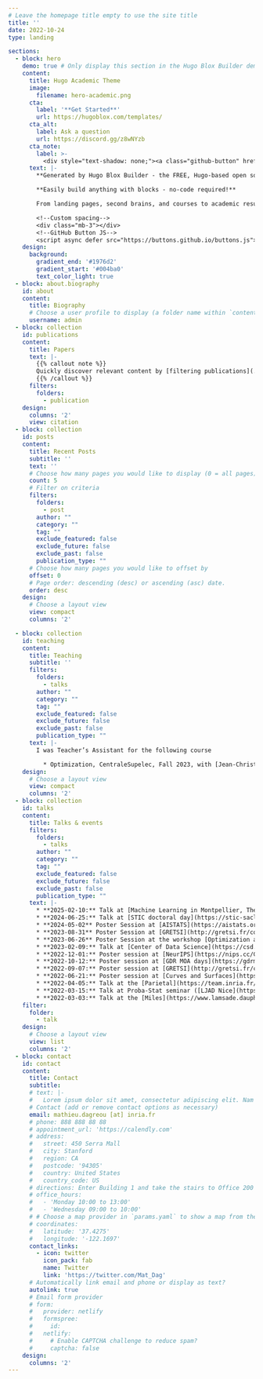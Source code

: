 ```yaml
---
# Leave the homepage title empty to use the site title
title: ''
date: 2022-10-24
type: landing

sections:
  - block: hero
    demo: true # Only display this section in the Hugo Blox Builder demo site
    content:
      title: Hugo Academic Theme
      image:
        filename: hero-academic.png
      cta:
        label: '**Get Started**'
        url: https://hugoblox.com/templates/
      cta_alt:
        label: Ask a question
        url: https://discord.gg/z8wNYzb
      cta_note:
        label: >-
          <div style="text-shadow: none;"><a class="github-button" href="https://github.com/HugoBlox/hugo-blox-builder" data-icon="octicon-star" data-size="large" data-show-count="true" aria-label="Star">Star Hugo Blox Builder</a></div><div style="text-shadow: none;"><a class="github-button" href="https://github.com/HugoBlox/theme-academic-cv" data-icon="octicon-star" data-size="large" data-show-count="true" aria-label="Star">Star the Academic template</a></div>
      text: |-
        **Generated by Hugo Blox Builder - the FREE, Hugo-based open source website builder trusted by 500,000+ sites.**

        **Easily build anything with blocks - no-code required!**

        From landing pages, second brains, and courses to academic resumés, conferences, and tech blogs.

        <!--Custom spacing-->
        <div class="mb-3"></div>
        <!--GitHub Button JS-->
        <script async defer src="https://buttons.github.io/buttons.js"></script>
    design:
      background:
        gradient_end: '#1976d2'
        gradient_start: '#004ba0'
        text_color_light: true
  - block: about.biography
    id: about
    content:
      title: Biography
      # Choose a user profile to display (a folder name within `content/authors/`)
      username: admin
  - block: collection
    id: publications
    content:
      title: Papers
      text: |-
        {{% callout note %}}
        Quickly discover relevant content by [filtering publications](./publication/).
        {{% /callout %}}
      filters:
        folders:
          - publication
    design:
      columns: '2'
      view: citation
  - block: collection
    id: posts
    content:
      title: Recent Posts
      subtitle: ''
      text: ''
      # Choose how many pages you would like to display (0 = all pages)
      count: 5
      # Filter on criteria
      filters:
        folders:
          - post
        author: ""
        category: ""
        tag: ""
        exclude_featured: false
        exclude_future: false
        exclude_past: false
        publication_type: ""
      # Choose how many pages you would like to offset by
      offset: 0
      # Page order: descending (desc) or ascending (asc) date.
      order: desc
    design:
      # Choose a layout view
      view: compact
      columns: '2'

  - block: collection
    id: teaching
    content:
      title: Teaching
      subtitle: ''
      filters:
        folders:
          - talks
        author: ""
        category: ""
        tag: ""
        exclude_featured: false
        exclude_future: false
        exclude_past: false
        publication_type: ""
      text: |- 
        I was Teacher’s Assistant for the following course

          * Optimization, CentraleSupelec, Fall 2023, with [Jean-Christophe Pesquet](https://jc.pesquet.eu/) and [Giorgio Valmorbida](https://l2s.centralesupelec.fr/u/valmorbida-giorgio/)
    design:
      # Choose a layout view
      view: compact
      columns: '2'
  - block: collection
    id: talks
    content:
      title: Talks & events
      filters:
        folders:
          - talks
        author: ""
        category: ""
        tag: ""
        exclude_featured: false
        exclude_future: false
        exclude_past: false
        publication_type: ""
      text: |- 
        * **2025-02-10:** Talk at [Machine Learning in Montpellier, Theory \& Practice](https://groupes.renater.fr/wiki/ml-mtp/index) (Montpellier): *Bilevel optimization for machine learning*
        * **2024-06-25:** Talk at [STIC doctoral day](https://stic-saclay24.sciencesconf.org/resource/page/id/1) (Gif-sur-Yvette): *A framework for bilevel optimization that enables stochastic and global variance reduction algorithms*
        * **2024-05-02** Poster Session at [AISTATS](https://aistats.org/aistats2024/) (Valencia): *A lower bound a near-optimal algorithm for bilevel empirical risk minimization*
        * **2023-08-31** Poster Session at [GRETSI](http://gretsi.fr/colloque2023/) (Grenoble): *A lower bound a near-optimal algorithm for bilevel empirical risk minimization*
        * **2023-06-26** Poster Session at the workshop [Optimization and machine learning](https://aniti.univ-toulouse.fr/2023/05/16/aniti-et-prairie-vous-invitent-a-un-workshop-optimisation/) (Toulouse): *A lower bound a near-optimal algorithm for bilevel empirical risk minimization*
        * **2023-02-09:** Talk at [Center of Data Science](https://csd.ens.psl.eu/) (ENS): *A framework for bilevel optimization that enables stochastic and global variance reduction algorithms*
        * **2022-12-01:** Poster session at [NeurIPS](https://nips.cc/Conferences/2022) (New-Orleans): *A framework for bilevel optimization that enables stochastic and global variance reduction algorithms*
        * **2022-10-12:** Poster session at [GDR MOA days](https://gdrmoa.math.cnrs.fr/activites-journees-annuelles-2022-du-gdr-moa/) (Nice): *A framework for bilevel optimization that enables stochastic and global variance reduction algorithms*
        * **2022-09-07:** Poster session at [GRETSI](http://gretsi.fr/colloque2022/) (Nancy): *A framework for bilevel optimization that enables stochastic and global variance reduction algorithms*
        * **2022-06-21:** Poster session at [Curves and Surfaces](https://cs2022.sciencesconf.org/) (Arcachon): *A framework for bilevel optimization that enables stochastic and global variance reduction algorithms*
        * **2022-04-05:** Talk at the [Parietal](https://team.inria.fr/parietal/) seminar: *A framework for bilevel optimization that enables stochastic and global variance reduction algorithms*
        * **2022-03-15:** Talk at Proba-Stat seminar ([LJAD Nice](https://math.unice.fr/index.html)): *A framework for bilevel optimization that enables stochastic and global variance reduction algorithms*
        * **2022-03-03:** Talk at the [Miles](https://www.lamsade.dauphine.fr/wp/miles/) team seminar (LAMSADE): *A framework for bilevel optimization that enables stochastic and global variance reduction algorithms*
    filter:
      folder:
        - talk
    design:
      # Choose a layout view
      view: list
      columns: '2'
  - block: contact
    id: contact
    content:
      title: Contact
      subtitle:
      # text: |-
      #   Lorem ipsum dolor sit amet, consectetur adipiscing elit. Nam mi diam, venenatis ut magna et, vehicula efficitur enim.
      # Contact (add or remove contact options as necessary)
      email: mathieu.dagreou [at] inria.fr
      # phone: 888 888 88 88
      # appointment_url: 'https://calendly.com'
      # address:
      #   street: 450 Serra Mall
      #   city: Stanford
      #   region: CA
      #   postcode: '94305'
      #   country: United States
      #   country_code: US
      # directions: Enter Building 1 and take the stairs to Office 200 on Floor 2
      # office_hours:
      #   - 'Monday 10:00 to 13:00'
      #   - 'Wednesday 09:00 to 10:00'
      # # Choose a map provider in `params.yaml` to show a map from these coordinates
      # coordinates:
      #   latitude: '37.4275'
      #   longitude: '-122.1697'  
      contact_links:
        - icon: twitter
          icon_pack: fab
          name: Twitter
          link: 'https://twitter.com/Mat_Dag'
      # Automatically link email and phone or display as text?
      autolink: true
      # Email form provider
      # form:
      #   provider: netlify
      #   formspree:
      #     id:
      #   netlify:
      #     # Enable CAPTCHA challenge to reduce spam?
      #     captcha: false
    design:
      columns: '2'
---
```


